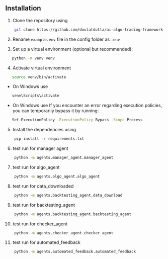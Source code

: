 
**Installation**
--------------

1. Clone the repository using 

```bash
    git clone https://github.com/doulatdutta/ai-algo-trading-framework.git
```

2. Rename `example.env` file in the config folder as `.env`

3.  Set up a virtual environment (optional but recommended):

```bash
   python -m venv venv
```

4. Activate virtual environment

```bash
   source venv/bin/activate
  ```

* On Windows use 

```bash
   venv\Scripts\activate
``` 

* On Windows use If you encounter an error regarding execution policies, you can temporarily bypass it by running:
```bash
   Set-ExecutionPolicy -ExecutionPolicy Bypass -Scope Process
   ```
5. Install the dependencies using 

```bash
    pip install -r requirements.txt
```

6. test run for manager agent

```bash
    python -m agents.manager_agent.manager_agent
```
7. test run for algo_agent

```bash
    python -m agents.algo_agent.algo_agent
```

8. test run for data_downloaded

```bash
    python -m agents.backtesting_agent.data_download
```

9. test run for backtesting_agent

```bash
    python -m agents.backtesting_agent.backtesting_agent
```

10. test run for checker_agent

```bash
    python -m agents.checker_agent.checker_agent
```

11. test run for automated_feedback

```bash
    python -m agents.automated_feedback.automated_feedback
```





